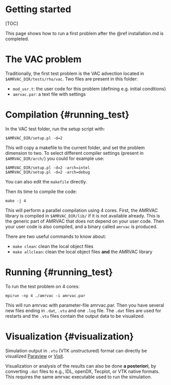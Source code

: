 # Getting started

[TOC]

This page shows how to run a first problem after the @ref installation.md is
completed.

# The VAC problem

Traditionally, the first test problem is the VAC advection located in
`$AMRVAC_DIR/tests/rho/vac`. Two files are present in this folder:

* `mod_usr.t`: the user code for this problem (defining e.g. initial conditions)
* `amrvac.par`: a text file with settings

# Compilation {#running_test}

In the VAC test folder, run the setup script with:

    $AMRVAC_DIR/setup.pl -d=2

This will copy a makefile to the current folder, and set the problem dimension
to two. To select different compiler settings (present in `$AMRVAC_DIR/arch/`)
you could for example use:

    $AMRVAC_DIR/setup.pl -d=2 -arch=intel
    $AMRVAC_DIR/setup.pl -d=2 -arch=debug

You can also edit the `makefile` directly.

Then its time to compile the code:

    make -j 4

This will perform a parallel compilation using 4 cores. First, the AMRVAC
library is compiled in `$AMRVAC_DIR/lib/` if it is not available already. This
is the generic part of AMRVAC that does not depend on your user code. Then your
user code is also compiled, and a binary called `amrvac` is produced.

There are two useful commands to know about:

* `make clean`: clean the local object files
* `make allclean`: clean the local object files **and** the AMRVAC library

# Running {#running_test}

To run the test problem on 4 cores:

    mpirun -np 4 ./amrvac -i amrvac.par

This will run amrvac with parameter-file amrvac.par. Then you have several new
files ending in `.dat`, `.vtu` and one `.log` file. The `.dat` files are used
for restarts and the `.vtu` files contain the output data to be visualized.

# Visualization {#visualization}

Simulation output in `.vtu` (VTK unstructured) format can directly be
visualized [Paraview](http://www.paraview.org/)
or [Visit](https://wci.llnl.gov/simulation/computer-codes/visit).

Visualization or analysis of the results can also be done **a posteriori**, by
converting `.dat` files to e.g., IDL, openDX, Tecplot, or VTK native formats.
This requires the same amrvac executable used to run the simulation.
